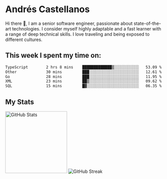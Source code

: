 # Andrés Castellanos

Hi there 👋, I am a senior software engineer, passionate about state-of-the-art technologies. I consider myself highly adaptable and a fast learner with a range of deep technical skills. I love traveling and being exposed to different cultures.

## This week I spent my time on:

<!--START_SECTION:waka-->

```txt
TypeScript        2 hrs 8 mins    █████████████▒░░░░░░░░░░░   53.09 %
Other             30 mins         ███░░░░░░░░░░░░░░░░░░░░░░   12.61 %
Go                28 mins         ███░░░░░░░░░░░░░░░░░░░░░░   11.95 %
XML               23 mins         ██▒░░░░░░░░░░░░░░░░░░░░░░   09.62 %
SQL               15 mins         █▓░░░░░░░░░░░░░░░░░░░░░░░   06.35 %
```

<!--END_SECTION:waka-->

## My Stats

<img height="195" src="https://github-readme-stats.vercel.app/api?username=andrescv&show_icons=true&theme=onedark&hide_border=true&card_width=495" alt="GitHub Stats" />

<img src="https://streak-stats.demolab.com?user=andrescv&theme=one-dark-pro&hide_border=true" alt="GitHub Streak" />
